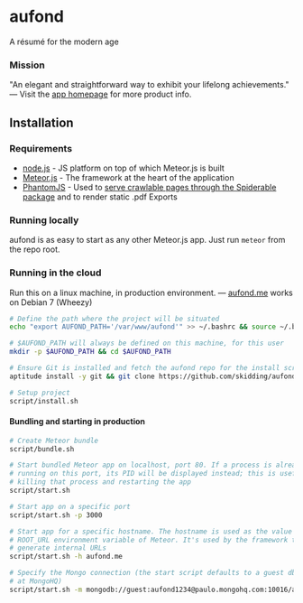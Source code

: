 aufond
===
A résumé for the modern age

### Mission

"An elegant and straightforward way to exhibit your lifelong achievements." — Visit the [app homepage](http://aufond.me) for more product info.

## Installation

### Requirements

- [node.js](http://nodejs.org/) - JS platform on top of which Meteor.js is built
- [Meteor.js](http://docs.meteor.com/) - The framework at the heart of the application
- [PhantomJS](http://phantomjs.org/) - Used to [serve crawlable pages through the Spiderable package](http://www.meteor.com/blog/2012/08/09/search-engine-optimization) and to render static .pdf Exports

### Running locally

aufond is as easy to start as any other Meteor.js app. Just run `meteor` from the repo root.

### Running in the cloud

Run this on a linux machine, in production environment. — [aufond.me](http://aufond.me) works on Debian 7 (Wheezy)

```bash
# Define the path where the project will be situated
echo "export AUFOND_PATH='/var/www/aufond'" >> ~/.bashrc && source ~/.bashrc

# $AUFOND_PATH will always be defined on this machine, for this user
mkdir -p $AUFOND_PATH && cd $AUFOND_PATH

# Ensure Git is installed and fetch the aufond repo for the install script
aptitude install -y git && git clone https://github.com/skidding/aufond.git .

# Setup project
script/install.sh
```

#### Bundling and starting in production

```bash
# Create Meteor bundle
script/bundle.sh

# Start bundled Meteor app on localhost, port 80. If a process is already
# running on this port, its PID will be displayed instead; this is useful for
# killing that process and restarting the app
script/start.sh

# Start app on a specific port
script/start.sh -p 3000

# Start app for a specific hostname. The hostname is used as the value for the
# ROOT_URL environment variable of Meteor. It's used by the framework to
# generate internal URLs
script/start.sh -h aufond.me

# Specify the Mongo connection (the start script defaults to a guest db hosted
# at MongoHQ)
script/start.sh -m mongodb://guest:aufond1234@paulo.mongohq.com:10016/aufond_guest
```
